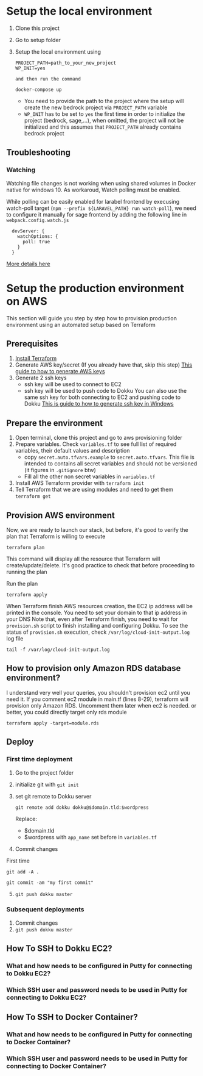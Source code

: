 
# Setup the local environment

1. Clone this project
2. Go to setup folder
3. Setup the local environment using

    ```
    PROJECT_PATH=path_to_your_new_project 
    WP_INIT=yes 

    and then run the command

    docker-compose up
    ```

    * You need to provide the path to the project where the setup will create the new bedrock project via `PROJECT_PATH` variable
    * `WP_INIT` has to be set to `yes` the first time in order to initialize the project (bedrock, sage,...), when omitted, the project will not be initialized and this assumes that `PROJECT_PATH` already contains bedrock project

## Troubleshooting

### Watching
Watching file changes is not working when using shared volumes in Docker native for windows 10. As workaroud, Watch polling must be enabled.

While polling can be easily enabled for larabel frontend by execusing watch-poll target (`npm --prefix ${LARAVEL_PATH} run watch-poll`), we need to configure it manually for sage frontend by adding the following line in `webpack.config.watch.js`
```
  devServer: {
    watchOptions: {
      poll: true
    }
  }
```
[More details here ](https://discourse.roots.io/t/browsersync-not-watching-changes-in-docker-for-windows/11275/2)

# Setup the production environment on AWS

This section will guide you step by step how to provision production environment using an automated setup based on Terraform


## Prerequisites

1. [Install Terraform](https://www.terraform.io/intro/getting-started/install.html)
2. Generate AWS key/secret (If you already have that, skip this step)
[This guide to how to generate AWS keys](https://docs.aws.amazon.com/general/latest/gr/managing-aws-access-keys.html)
3. Generate 2 ssh keys
    * ssh key will be used to connect to EC2
    * ssh key will be used to push code to Dokku
You can also use the same ssh key for both connecting to EC2 and pushing code to Dokku
[This is guide to how to generate ssh key in Windows](https://docs.joyent.com/public-cloud/getting-started/ssh-keys/generating-an-ssh-key-manually/manually-generating-your-ssh-key-in-windows)

## Prepare the environment

1. Open terminal, clone this project and go to aws provisioning folder
2. Prepare variables. Check `variables.tf` to see full list of required variables, their default values and description
    * copy `secret.auto.tfvars.example` to `secret.auto.tfvars`. This file is intended to contains all secret variables and should not be versioned (it figures in `.gitignore` btw)
    * Fill all the other non secret variables in `variables.tf`
3. Install AWS Terraform provider with `terraform init`
4. Tell Terraform that we are using modules and need to get them `terraform get`

## Provision AWS environment

Now, we are ready to launch our stack, but before, it's good to verify the plan that Terraform is willing to execute

```
terraform plan
```

This command will display all the resource that Terraform will create/update/delete. It's good practice to check that before proceeding to running the plan

Run the plan
```
terraform apply
```

When Terraform finish AWS resources creation, the EC2 ip address will be printed in the console. You need to set your domain to that ip address in your DNS
Note that, even after Terraform finish, you need to wait for `provision.sh` script to finish installing and configuring Dokku. To see the status of `provision.sh` execution, check `/var/log/cloud-init-output.log` log file
```
tail -f /var/log/cloud-init-output.log
```

## How to provision only Amazon RDS database environment?

I understand very well your queries, you shouldn't provision ec2 until you need it. If you comment ec2 module in main.tf (lines 8-29), terraform will provision only Amazon RDS. Uncomment them later when ec2 is needed.
or better, you could directly target only rds module 

```
terraform apply -target=module.rds
```

## Deploy

### First time deployment

1. Go to the project folder
2. initialize git with `git init`
3. set git remote to Dokku server
    ```
    git remote add dokku dokku@$domain.tld:$wordpress
    ```
    Replace:
    * $domain.tld
    * $wordpress with `app_name` set before in `variables.tf`

4. Commit changes

First time 

`git add -A .`

`git commit -am "my first commit"`

5. `git push dokku master`

### Subsequent deployments

1. Commit changes
2. `git push dokku master`


## How To SSH to Dokku EC2?

### What and how needs to be configured in Putty for connecting to Dokku EC2?

### Which SSH user and password needs to be used in Putty for connecting to Dokku EC2?

## How To SSH to Docker Container?

### What and how needs to be configured in Putty for connecting to Docker Container?

### Which SSH user and password needs to be used in Putty for connecting to Docker Container?

